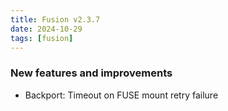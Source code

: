 ```yaml
---
title: Fusion v2.3.7
date: 2024-10-29
tags: [fusion]
---
```


### New features and improvements

- Backport: Timeout on FUSE mount retry failure
